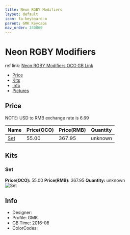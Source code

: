 ```yaml
---
title: Neon RGBY Modifiers
layout: default
icon: fa-keyboard-o
parent: GMK Keycaps
nav_order: 340060
---
```


# Neon RGBY Modifiers

ref link: [Neon RGBY Modifiers OCO GB Link](https://www.originativeco.com/products/neon-rgby-modifiers)

* [Price](#price)
* [Kits](#kits)
* [Info](#info)
* [Pictures](#pictures)


## Price  
NOTE: USD to RMB exchange rate is 6.69

| Name          | Price(OCO)    |  Price(RMB) | Quantity |
| ------------- | ------------ |  ---------- | -------- |
|[Set](#set)|55.00|367.95|unknown|


## Kits
### Set
**Price(OCO):** 55.00    **Price(RMB):** 367.95    **Quantity:** unknown  
<img src="{{ 'assets/images/gmk-keycaps/neonrgbymodifiers/kits_pics/set.jpg' | relative_url }}" alt="Set" class="image featured">


## Info
* Designer: 
* Profile: GMK 
* GB Time: 2016-08
* ColorCodes:  
